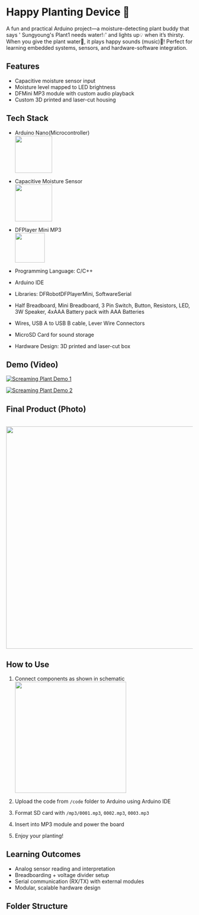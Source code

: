 # Happy Planting Device 🌱 

A fun and practical Arduino project—a moisture-detecting plant buddy that says ' Sungyoung's Plant1 needs water!💧' and lights up💡 when it’s thirsty. When you give the plant water🚿, it plays happy sounds (music)🎵! 
Perfect for learning embedded systems, sensors, and hardware-software integration.

## Features
- Capacitive moisture sensor input
- Moisture level mapped to LED brightness
- DFMini MP3 module with custom audio playback
- Custom 3D printed and laser-cut housing


## Tech Stack
- Arduino Nano(Microcontroller) <br> <img src="https://github.com/user-attachments/assets/d59336ca-3c30-45ee-92ec-0e444c47e971" width="100">

- Capacitive Moisture Sensor <br> <img src="https://github.com/user-attachments/assets/48d6691e-e47d-44f9-bb34-56acce80e356" width="100">

- DFPlayer Mini MP3 <br> <img src="https://github.com/user-attachments/assets/4b49f59b-2cb0-4a6b-b565-cb91c0baf0dd" width="80">

- Programming Language: C/C++ 
- Arduino IDE
- Libraries:	DFRobotDFPlayerMini, SoftwareSerial
- Half Breadboard, Mini Breadboard, 3 Pin Switch, Button, Resistors, LED, 3W Speaker, 4xAAA Battery pack with AAA Batteries
- Wires, USB A to USB B cable, Lever Wire Connectors
- MicroSD Card for sound storage
- Hardware Design: 	3D printed and laser-cut box 

## Demo (Video)

[![Screaming Plant Demo 1](https://img.youtube.com/vi/l7jk6fIN6yw/0.jpg)](https://www.youtube.com/watch?v=l7jk6fIN6yw)

[![Screaming Plant Demo 2](https://img.youtube.com/vi/NJWNvNU74-s/0.jpg)](https://www.youtube.com/watch?v=NJWNvNU74-s)


## Final Product (Photo)
<br> <img src="https://github.com/user-attachments/assets/830d6402-3e91-4c7a-9c2e-d08e571ff65f" width="600">



## How to Use
1. Connect components as shown in schematic <br> <img src="https://github.com/user-attachments/assets/e23b125a-7a1f-48f1-9064-331aafa0abf9" width="300">

2. Upload the code from `/code` folder to Arduino using Arduino IDE
3. Format SD card with `/mp3/0001.mp3`, `0002.mp3`, `0003.mp3`
4. Insert into MP3 module and power the board
5. Enjoy your planting!

## Learning Outcomes
- Analog sensor reading and interpretation
- Breadboarding + voltage divider setup
- Serial communication (RX/TX) with external modules
- Modular, scalable hardware design

## Folder Structure
